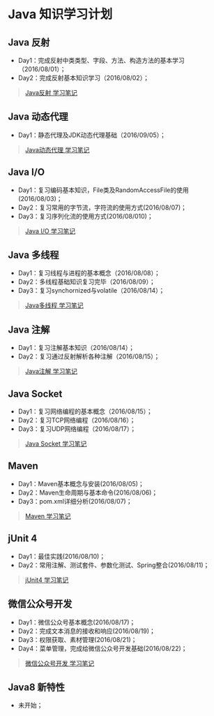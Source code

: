 # Java 知识学习计划

## Java 反射
- Day1：完成反射中类类型、字段、方法、构造方法的基本学习（2016/08/01）；
- Day2：完成反射基本知识学习（2016/08/02）；

> [Java反射 学习笔记](https://github.com/coolhwm/learning-java/tree/master/doc/reflect)

## Java 动态代理
- Day1：静态代理及JDK动态代理基础（2016/09/05）；

> [Java动态代理 学习笔记](https://github.com/coolhwm/learning-java/tree/master/doc/proxy)

## Java I/O
- Day1：复习编码基本知识，File类及RandomAccessFile的使用(2016/08/03)；
- Day2：复习常用的字节流，字符流的使用方式(2016/08/07)；
- Day3：复习序列化流的使用方式(2016/08/010)；

> [Java I/O 学习笔记](https://github.com/coolhwm/learning-java/tree/master/doc/io)

## Java 多线程
- Day1：复习线程与进程的基本概念（2016/08/08）；
- Day2：多线程基础知识复习完毕（2016/08/09）；
- Day3：复习synchornized与volatile（2016/08/14）；

> [Java多线程 学习笔记](https://github.com/coolhwm/learning-java/tree/master/doc/concurrent)

## Java 注解
- Day1：复习注解基本知识（2016/08/14）；
- Day2：复习通过反射解析各种注解（2016/08/15）；

> [Java注解 学习笔记](https://github.com/coolhwm/learning-java/tree/master/doc/annotation)

## Java Socket
- Day1：复习网络编程的基本概念（2016/08/15）；
- Day2：复习TCP网络编程（2016/08/16）；
- Day3：复习UDP网络编程（2016/08/17）；

> [Java Socket 学习笔记](https://github.com/coolhwm/learning-java/tree/master/doc/socket)

## Maven
- Day1：Maven基本概念与安装(2016/08/05)；
- Day2：Maven生命周期与基本命令(2016/08/06)；
- Day3：pom.xml详细分析(2016/08/07)；

> [Maven 学习笔记](https://github.com/coolhwm/learning-java/tree/master/doc/maven)

## jUnit 4
- Day1：最佳实践(2016/08/10)；
- Day2：常用注解、测试套件、参数化测试、Spring整合(2016/08/11)；

> [jUnit4 学习笔记](https://github.com/coolhwm/learning-java/tree/master/doc/junit)

## 微信公众号开发
- Day1：微信公众号基本概念(2016/08/17)；
- Day2：完成文本消息的接收和响应(2016/08/19)；
- Day3：权限获取、素材管理(2016/08/21)；
- Day4：菜单管理，完成给微信公众号开发基础(2016/08/22)；

> [微信公众号开发 学习笔记](https://github.com/coolhwm/learning-java/tree/master/doc/wechat)

## Java8 新特性
- 未开始；

